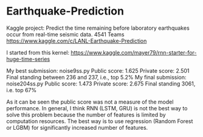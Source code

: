 # Earthquake-Prediction 
Kaggle project: Predict the time remaining before laboratory earthquakes occur from real-time seismic data. 
4541 Teams
https://www.kaggle.com/c/LANL-Earthquake-Prediction

I started from this kernel: https://www.kaggle.com/mayer79/rnn-starter-for-huge-time-series

My best submission: noise9ss.py Public score: 1.625 Private score: 2.501 Final standing between 236 and 237, i.e., top 5.2%
My final submission: noise204ss.py Public score: 1.473 Private score: 2.675 Final standing 3061, i.e. top 67%

As it can be seen the public score was not a measure of the model performance. 
In general, I think RNN (LSTM, GRU) is not the best way to solve this problem because the number of features is limited by computation resources. The best way is to use regression (Random Forest or LGBM) for significantly increased number of features. 


